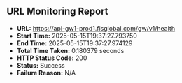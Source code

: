 ## URL Monitoring Report

- **URL:** https://api-gw1-prod1.fisglobal.com/gw/v1/health
- **Start Time:** 2025-05-15T19:37:27.793750
- **End Time:** 2025-05-15T19:37:27.974129
- **Total Time Taken:** 0.180379 seconds
- **HTTP Status Code:** 200
- **Status:** Success
- **Failure Reason:** N/A

